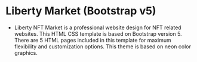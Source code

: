 # Liberty Market (Bootstrap v5)
- Liberty NFT Market is a professional website design for NFT related websites. This HTML CSS template is based on Bootstrap version 5. There are 5 HTML pages included in this template for maximum flexibility and customization options. This theme is based on neon color graphics.